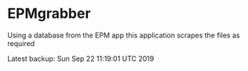 # EPMgrabber
Using a database from the EPM app this application scrapes the files as required


Latest backup: Sun Sep 22 11:19:01 UTC 2019
